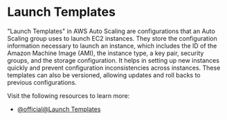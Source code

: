 # Launch Templates

"Launch Templates" in AWS Auto Scaling are configurations that an Auto Scaling group uses to launch EC2 instances. They store the configuration information necessary to launch an instance, which includes the ID of the Amazon Machine Image (AMI), the instance type, a key pair, security groups, and the storage configuration. It helps in setting up new instances quickly and prevent configuration inconsistencies across instances. These templates can also be versioned, allowing updates and roll backs to previous configurations.

Visit the following resources to learn more:

- [@official@Launch Templates](https://aws.amazon.com/about-aws/whats-new/2017/11/introducing-launch-templates-for-amazon-ec2-instances/)
